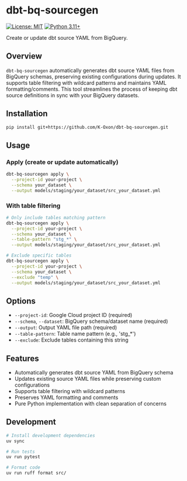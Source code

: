 # dbt-bq-sourcegen

[![License: MIT](https://img.shields.io/badge/License-MIT-yellow.svg)](https://opensource.org/licenses/MIT)
[![Python 3.11+](https://img.shields.io/badge/python-3.11+-blue.svg)](https://www.python.org/downloads/)

Create or update dbt source YAML from BigQuery.

## Overview

`dbt-bq-sourcegen` automatically generates dbt source YAML files from BigQuery schemas, preserving existing configurations during updates.
It supports table filtering with wildcard patterns and maintains YAML formatting/comments.
This tool streamlines the process of keeping dbt source definitions in sync with your BigQuery datasets.

## Installation

```bash
pip install git+https://github.com/K-Oxon/dbt-bq-sourcegen.git
```

## Usage

### Apply (create or update automatically)

```bash
dbt-bq-sourcegen apply \
  --project-id your-project \
  --schema your_dataset \
  --output models/staging/your_dataset/src_your_dataset.yml
```

### With table filtering

```bash
# Only include tables matching pattern
dbt-bq-sourcegen apply \
  --project-id your-project \
  --schema your_dataset \
  --table-pattern "stg_*" \
  --output models/staging/your_dataset/src_your_dataset.yml

# Exclude specific tables
dbt-bq-sourcegen apply \
  --project-id your-project \
  --schema your_dataset \
  --exclude "temp" \
  --output models/staging/your_dataset/src_your_dataset.yml
```

## Options

- `--project-id`: Google Cloud project ID (required)
- `--schema`, `--dataset`: BigQuery schema/dataset name (required)
- `--output`: Output YAML file path (required)
- `--table-pattern`: Table name pattern (e.g., 'stg_*')
- `--exclude`: Exclude tables containing this string

## Features

- Automatically generates dbt source YAML from BigQuery schema
- Updates existing source YAML files while preserving custom configurations
- Supports table filtering with wildcard patterns
- Preserves YAML formatting and comments
- Pure Python implementation with clean separation of concerns

## Development

```bash
# Install development dependencies
uv sync

# Run tests
uv run pytest

# Format code
uv run ruff format src/
```
